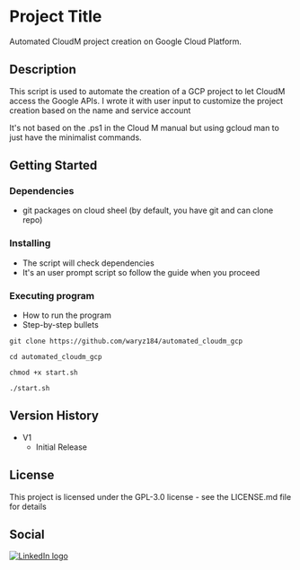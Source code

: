 # Project Title

Automated CloudM project creation on Google Cloud Platform.

## Description

This script is used to automate the creation of a GCP project to let CloudM access the Google APIs.
I wrote it with user input to customize the project creation based on the name and service account

It's not based on the .ps1 in the Cloud M manual but using gcloud man to just have the minimalist commands.

## Getting Started

### Dependencies

* git packages on cloud sheel (by default, you have git and can clone repo)

### Installing

* The script will check dependencies
* It's an user prompt script so follow the guide when you proceed
  
### Executing program

* How to run the program
* Step-by-step bullets
```
git clone https://github.com/waryz184/automated_cloudm_gcp
```
```
cd automated_cloudm_gcp
```
```
chmod +x start.sh
```
```
./start.sh
```

## Version History

* V1
    * Initial Release

## License

This project is licensed under the GPL-3.0 license - see the LICENSE.md file for details

## Social

<a href="https://www.linkedin.com/in/noehauchard/">
  <img src="https://img.shields.io/badge/LinkedIn-0077B5?style=for-the-badge&logo=linkedin&logoColor=white" alt="LinkedIn logo">
</a>
